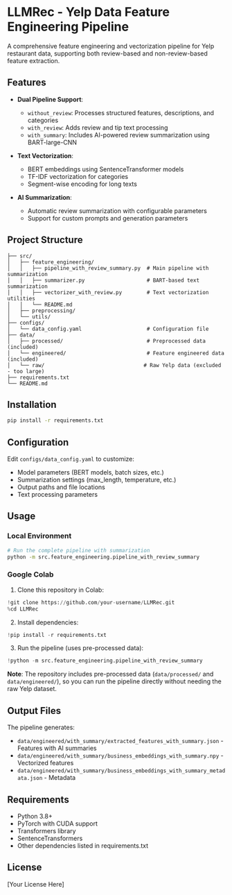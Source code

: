 # LLMRec - Yelp Data Feature Engineering Pipeline

A comprehensive feature engineering and vectorization pipeline for Yelp restaurant data, supporting both review-based and non-review-based feature extraction.

## Features

- **Dual Pipeline Support**: 
  - `without_review`: Processes structured features, descriptions, and categories
  - `with_review`: Adds review and tip text processing
  - `with_summary`: Includes AI-powered review summarization using BART-large-CNN

- **Text Vectorization**: 
  - BERT embeddings using SentenceTransformer models
  - TF-IDF vectorization for categories
  - Segment-wise encoding for long texts

- **AI Summarization**: 
  - Automatic review summarization with configurable parameters
  - Support for custom prompts and generation parameters

## Project Structure

```
├── src/
│   ├── feature_engineering/
│   │   ├── pipeline_with_review_summary.py  # Main pipeline with summarization
│   │   ├── summarizer.py                    # BART-based text summarization
│   │   ├── vectorizer_with_review.py        # Text vectorization utilities
│   │   └── README.md
│   ├── preprocessing/
│   └── utils/
├── configs/
│   └── data_config.yaml                     # Configuration file
├── data/
│   ├── processed/                           # Preprocessed data (included)
│   └── engineered/                          # Feature engineered data (included)
│   └── raw/                                # Raw Yelp data (excluded - too large)
├── requirements.txt
└── README.md
```

## Installation

```bash
pip install -r requirements.txt
```

## Configuration

Edit `configs/data_config.yaml` to customize:
- Model parameters (BERT models, batch sizes, etc.)
- Summarization settings (max_length, temperature, etc.)
- Output paths and file locations
- Text processing parameters

## Usage

### Local Environment

```bash
# Run the complete pipeline with summarization
python -m src.feature_engineering.pipeline_with_review_summary
```

### Google Colab

1. Clone this repository in Colab:
```python
!git clone https://github.com/your-username/LLMRec.git
%cd LLMRec
```

2. Install dependencies:
```python
!pip install -r requirements.txt
```

3. Run the pipeline (uses pre-processed data):
```python
!python -m src.feature_engineering.pipeline_with_review_summary
```

**Note**: The repository includes pre-processed data (`data/processed/` and `data/engineered/`), so you can run the pipeline directly without needing the raw Yelp dataset.

## Output Files

The pipeline generates:
- `data/engineered/with_summary/extracted_features_with_summary.json` - Features with AI summaries
- `data/engineered/with_summary/business_embeddings_with_summary.npy` - Vectorized features
- `data/engineered/with_summary/business_embeddings_with_summary_metadata.json` - Metadata

## Requirements

- Python 3.8+
- PyTorch with CUDA support
- Transformers library
- SentenceTransformers
- Other dependencies listed in requirements.txt

## License

[Your License Here] 